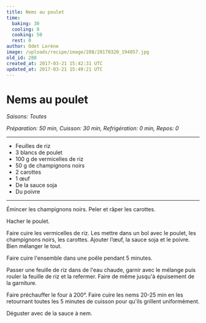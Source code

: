 ```yaml
---
title: Nems au poulet
time:
  baking: 30
  cooling: 0
  cooking: 50
  rest: 0
author: Odet Lorène
image: /uploads/recipe/image/288/20170320_194857.jpg
old_id: 288
created_at: 2017-03-21 15:42:31 UTC
updated_at: 2017-03-21 15:49:21 UTC
---
```


# Nems au poulet

_Saisons: Toutes_

_Préparation: 50 min, Cuisson: 30 min, Refrigération: 0 min, Repos: 0_

---

- Feuilles de riz
- 3 blancs de poulet
- 100 g de vermicelles de riz
- 50 g de champignons noirs
- 2 carottes
- 1 œuf
- De la sauce soja
- Du poivre

---

Émincer les champignons noirs. Peler et râper les carottes.

Hacher le poulet.

Faire cuire les vermicelles de riz. Les mettre dans un bol avec le poulet, les champignons noirs, les carottes. Ajouter l’œuf, la sauce soja et le poivre. Bien mélanger le tout.

Faire cuire l'ensemble dans une poêle pendant 5 minutes.

Passer une feuille de riz dans de l'eau chaude, garnir avec le mélange puis rouler la feuille de riz et la refermer. Faire de même jusqu'à épuisement de la garniture.

Faire préchauffer le four à 200°. Faire cuire les nems 20-25 min en les retournant toutes les 5 minutes de cuisson pour qu'ils grillent uniformément.

Déguster avec de la sauce à nem.
